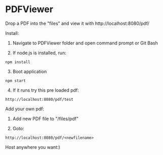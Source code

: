 # PDFViewer
Drop a PDF into the "files" and view it with http://localhost:8080/pdf/<filename>
  
Install:
  
  1.  Navigate to PDFViewer folder and open command prompt or Git Bash
  
  2. If node.js is installed, run: 
        
    npm install
        
  3. Boot application
      
    npm start   
  
  4. If it runs try this pre loaded pdf:
    
    http://localhost:8080/pdf/test
   
   
Add your own pdf:

  1.  Add new PDF file to "/files/pdf"
  
  2. Goto:
  
    http://localhost:8080/pdf/<newfilename>
    
Host anywhere you want:)
